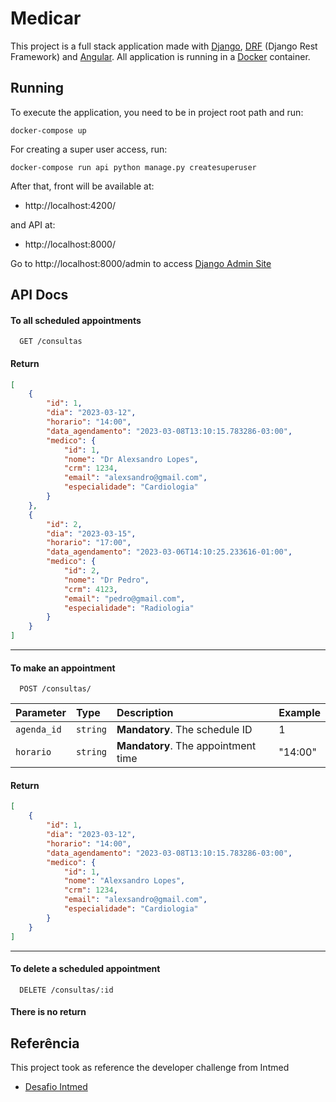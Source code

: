 # Medicar

This project is a full stack application made with [Django](https://www.djangoproject.com), [DRF](https://www.django-rest-framework.org) (Django Rest Framework) and [Angular](https://angular.io).  All application is running in a [Docker](https://www.docker.com) container.

## Running

To execute the application, you need to be in project root path and run:

```
docker-compose up
```

For creating a super user access, run:

```
docker-compose run api python manage.py createsuperuser
```

After that, front will be available at:
 - http://localhost:4200/ 
 
and API at:
 - http://localhost:8000/


Go to http://localhost:8000/admin to access [Django Admin Site](https://docs.djangoproject.com/en/4.1/ref/contrib/admin/)
## API Docs

#### To all scheduled appointments

```http
  GET /consultas
```
#### Return
```json
[
    {
        "id": 1,
        "dia": "2023-03-12",
        "horario": "14:00",
        "data_agendamento": "2023-03-08T13:10:15.783286-03:00",
        "medico": {
            "id": 1,
            "nome": "Dr Alexsandro Lopes",
            "crm": 1234,
            "email": "alexsandro@gmail.com",
            "especialidade": "Cardiologia"
        }
    },
    {
        "id": 2,
        "dia": "2023-03-15",
        "horario": "17:00",
        "data_agendamento": "2023-03-06T14:10:25.233616-01:00",
        "medico": {
            "id": 2,
            "nome": "Dr Pedro",
            "crm": 4123,
            "email": "pedro@gmail.com",
            "especialidade": "Radiologia"
        }
    }
]
```

-----
#### To make an appointment


```http
  POST /consultas/
```


| Parameter   | Type       | Description                         | Example   |
| :---------- | :--------- | :-----------------------------------| :---------| 
| `agenda_id` | `string`   | **Mandatory**. The schedule ID      |1          | 
| `horario`   | `string`   | **Mandatory**. The appointment time |"14:00"    | 

#### Return
```json
[
    {
        "id": 1,
        "dia": "2023-03-12",
        "horario": "14:00",
        "data_agendamento": "2023-03-08T13:10:15.783286-03:00",
        "medico": {
            "id": 1,
            "nome": "Alexsandro Lopes",
            "crm": 1234,
            "email": "alexsandro@gmail.com",
            "especialidade": "Cardiologia"
        }
    }
]
```

-----------
#### To delete a scheduled appointment
```http
  DELETE /consultas/:id
```
#### There is no return
## Referência
This project took as reference the developer challenge from Intmed
 - [Desafio Intmed](https://github.com/Intmed-Software/desafio)

